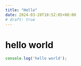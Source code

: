 ```yaml
---
title: "Hello"
date: 2024-03-28T10:52:05+08:00
# draft: true
---
```


# hello world
```javascript
console.log('hello world');
```
